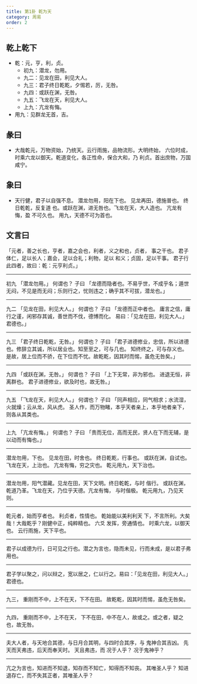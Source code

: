 ```yaml
---
title: 第1卦 乾为天
category: 周易
order: 2
---
```


## 乾上乾下

* 乾：元，亨，利，贞。
  * 初九：潜龙，勿用。
  * 九二：见龙在田，利见大人。
  * 九三：君子终日乾乾，夕惕若，厉，无咎。
  * 九四：或跃在渊，无咎。
  * 九五：飞龙在天，利见大人。
  * 上九：亢龙有悔。
* 用九：见群龙无首，吉。

## 彖曰

* 大哉乾元，万物资始，乃统天。云行雨施，品物流形。大明终始， 六位时成，时乘六龙以御天。乾道变化，各正性命，保合大和，乃 利贞。首出庶物，万国咸宁。

## 象曰

* 天行健，君子以自强不息。 潜龙勿用，阳在下也。 见龙再田，德施普也。 终日乾乾，反复道 也。或跃在渊，进无咎也。飞龙在天，大人造也。 亢龙有悔，盈 不可久也。 用九，天德不可为首也。

## 文言曰

「元者，善之长也，亨者，嘉之会也，利者，义之和也，贞者， 事之干也。 君子体仁，足以长人；嘉会，足以合礼；利物，足以 和义；贞固，足以干事。 君子行此四者，故曰：乾：元亨利贞。」 

----

初九 「潜龙勿用。」 何谓也？
子曰 「龙德而隐者也。不易乎世，不成乎名；遁世无闷，不见是而无闷；乐则行之，忧则违之；确乎其不可拔，潜龙也。」

----

九二 「见龙在田，利见大人。」 何谓也？
子曰 「龙德而正中者也。 庸言之信，庸行之谨，闲邪存其诚，善世而不伐，德博而化。 易曰：「见龙在田，利见大人。」 君德也。」

----

九三 「君子终日乾乾，无咎。」 何谓也？
子曰 「君子进德修业，忠信，所以进德也。修辞立其诚，所以居业也。知至至之，可与几也。 知终终之，可与存义也。 是故，居上位而不骄，在下位而不忧。故乾乾，因其时而惕，虽危无咎矣。」

----

九四 「或跃在渊，无咎。」 何谓也？
子曰 「上下无常，非为邪也。 进退无恒，非离群也。 君子进德修业，欲及时也，故无咎。」

----

九五 「飞龙在天，利见大人。」 何谓也？
子曰 「同声相应，同气相求；水流湿，火就燥；云从龙，风从虎。 圣人作，而万物睹，本乎天者亲上，本乎地者亲下，则各从其类也。

----

上九 「亢龙有悔。」 何谓也？
子曰 「贵而无位，高而无民，贤人在下而无辅，是以动而有悔也。」

----

潜龙勿用，下也。 见龙在田，时舍也。 终日乾乾，行事也。 或跃在渊，自试也。飞龙在天，上治也。 亢龙有悔，穷之灾也。 乾元用九，天下治也。

----

潜龙勿用，阳气潜藏。见龙在田，天下文明。终日乾乾，与时 偕行。 或跃在渊，乾道乃革。飞龙在天，乃位乎天德。亢龙有悔， 与时偕极。 乾元用九，乃见天则。

----

乾元者，始而亨者也。 利贞者，性情也。 乾始能以美利利天 下，不言所利。大矣哉！大哉乾乎？刚健中正，纯粹精也。 六爻 发挥，旁通情也。 时乘六龙，以御天也。 云行雨施，天下平也。

----

君子以成德为行，日可见之行也。潜之为言也，隐而未见，行而未成，是以君子弗用也。

----

君子学以聚之，问以辩之，宽以居之，仁以行之。易曰：「见龙在田，利见大人。」 君德也。

----

九三， 重刚而不中，上不在天，下不在田。 故乾乾，因其时而惕，虽危无咎矣。

----

九四， 重刚而不中，上不在天， 下不在田，中不在人，故或之。或之者，疑之也，故无咎。

----

夫大人者，与天地合其德，与日月合其明，与四时合其序，与 鬼神合其吉凶。 先天而天弗违，后天而奉天时。 天且弗违，而 况于人乎？ 况于鬼神乎？

----

亢之为言也，知进而不知退，知存而不知亡，知得而不知丧。 其唯圣人乎？ 知进退存亡，而不失其正者，其唯圣人乎？ 